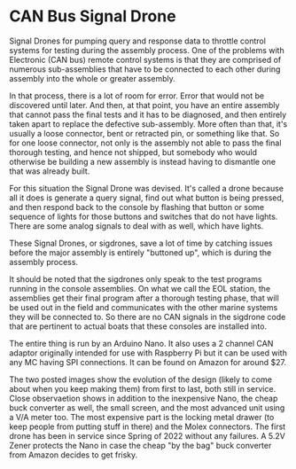 # CAN Bus Signal Drone
Signal Drones for pumping query and response data to throttle control systems for testing during the assembly process.
One of the problems with Electronic (CAN bus) remote control systems is that they are comprised of numerous sub-assemblies that have to be connected to each other during assembly into the whole or greater assembly. 

In that process, there is a lot of room for error. Error that would not be discovered until later. And then, at that point, you have an entire assembly that cannot pass the final tests and it has to be diagnosed, and then entirely taken apart to replace the defective sub-assembly. More often than that, it's usually a loose connector, bent or retracted pin, or something like that. So for one loose connector, not only is the assembly not able to pass the final thorough testing, and hence not shipped, but somebody who would otherwise be building a new assembly is instead having to dismantle one that was already built. 

For this situation the Signal Drone was devised. It's called a drone because all it does is generate a query signal, find out what button is being pressed, and then respond back to the console by flashing that button or some sequence of lights for those buttons and switches that do not have lights. There are some analog signals to deal with as well, which have lights. 

These Signal Drones, or sigdrones, save a lot of time by catching issues before the major assembly is entirely "buttoned up", which is during the assembly process. 

It should be noted that the sigdrones only speak to the test programs running in the console assemblies. On what we call the EOL station, the assemblies get their final program after a thorough testing phase, that will be used out in the field and communicates with the other marine systems they will be connected to. So there are no CAN signals in the sigdrone code that are pertinent to actual boats that these consoles are installed into.

The entire thing is run by an Arduino Nano. It also uses a 2 channel CAN adaptor originally intended for use with Raspberry Pi but it can be used with any MC having SPI connections. It can be found on Amazon for around $27.

The two posted images show the evolution of the design (likely to come about when you keep making them) from first to last, both still in service.  Close observaetion shows in addition to the inexpensive Nano, the cheap buck converter as well, the small screen, and the most advanced unit using a V/A meter too. The most expensive part is the locking metal drawer (to keep people from putting stuff in there) and the Molex connectors. The first drone has been in service since Spring of 2022 without any failures. A 5.2V Zener protects the Nano in case the cheap "by the bag" buck converter from Amazon decides to get frisky. 
